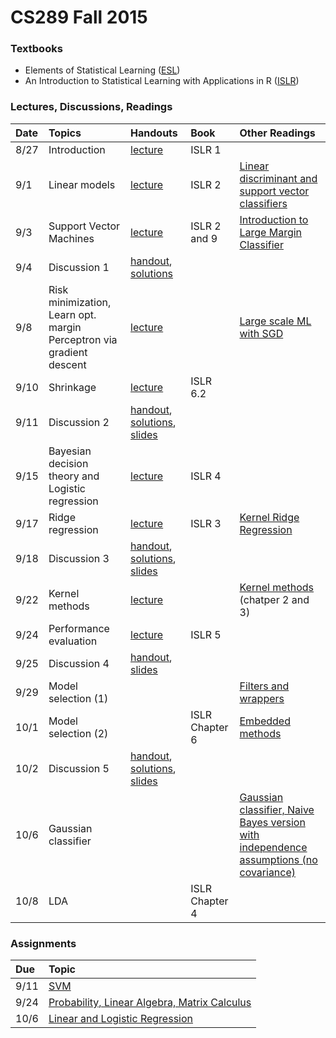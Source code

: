 # CS289 Fall 2015

### Textbooks

* Elements of Statistical Learning ([ESL](http://statweb.stanford.edu/~tibs/ElemStatLearn/))
* An Introduction to Statistical Learning with Applications in R ([ISLR](http://www-bcf.usc.edu/~gareth/ISL/getbook.html))

### Lectures, Discussions, Readings

Date | Topics | Handouts | Book | Other Readings
:-- | :-- | :-- | :-- | :--
8/27 | Introduction | [lecture](./lecture/Lecture_1_slides.pdf) | ISLR 1 |
9/1 | Linear models | [lecture](./lecture/CS189_lecture2_final_fall2015.pptx)| ISLR 2 | [Linear discriminant and support vector classifiers](./articles/guyon_stork_nips98.pdf)
9/3 | Support Vector Machines | [lecture](./lecture/CS189_lecture3_final_fall2015.pptx)| ISLR 2 and 9 | [Introduction to Large Margin Classifier](./articles/large_margin.pdf)
9/4 | Discussion 1 | [handout](./discussion/discussion01.pdf), [solutions](./discussion/discussion01_solution.pdf) | |
9/8 | Risk minimization, Learn opt. margin Perceptron via gradient descent | [lecture](./lecture/CS189_lecture4_final_fall2015.pptx) | | [Large scale ML with SGD](./articles/compstat-2010.pdf)
9/10 | Shrinkage | [lecture](./lecture/CS189_lecture5_shrinkage_fall2015.pptx) | ISLR 6.2 |
9/11 | Discussion 2 | [handout](./discussion/discussion02.pdf), [solutions](./discussion/discussion02_solutions.pdf), [slides](./discussion/discussion2.pptx) | |
9/15 | Bayesian decision theory and Logistic regression | [lecture](./lecture/CS189_lecture6_logistic_regression_fall2015_final.pptx) | ISLR 4 |
9/17 | Ridge regression | [lecture](./lecture/CS189_lecture7_ridge_regression_fall2015_final.pptx) | ISLR 3 | [Kernel Ridge Regression](./articles/KernelRidge.pdf)
9/18 | Discussion 3 | [handout](./discussion/discussion03.pdf), [solutions](./discussion/discussion03_solutions.pdf), [slides](./discussion/discussion3.pptx) | |
9/22 | Kernel methods | [lecture](./lecture/CS189_lecture8_kernel_machines_fall2015_final.pptx) | | [Kernel methods](./articles/Kernel_Methods_for_Pattern_Analysis_-_John_Shawe-Taylor_&_Nello_Christianini.pdf) (chatper 2 and 3)
9/24 | Performance evaluation | [lecture](./lecture/CS189_lecture9_performance_evaluation_fall2015_final.pptx) | ISLR 5 | 
9/25 | Discussion 4 | [handout](./discussion/discussion04.pdf), [slides](./discussion/discussion4.pptx)
9/29 | Model selection (1) | | | [Filters and wrappers](./lecture/CS189_lecture10_model_search_fall2015_final.pptx)
10/1 | Model selection (2) | | ISLR Chapter 6 | [Embedded methods](./lecture/CS189_lecture11_embedded_methods_fall2015_final.pptx)
10/2 | Discussion 5 | [handout](./discussion/discussion05.pdf), [solutions](./discussion/discussion05_solution.pdf), [slides](./discussion/discussion5.pptx) | |
10/6 | Gaussian classifier | | | [Gaussian classifier, Naive Bayes version with independence assumptions (no covariance)](./lecture/CS189_lecture12_gaussian_classifier_fall2015_final.pptx)
10/8 | LDA | | ISLR Chapter 4 |

### Assignments
Due | Topic
:-- | :--
9/11 | [SVM](./hw1/hw1.pdf)
9/24 | [Probability, Linear Algebra, Matrix Calculus](./hw2/hw2.pdf)
10/6 | [Linear and Logistic Regression](./hw3/hw3.pdf)
